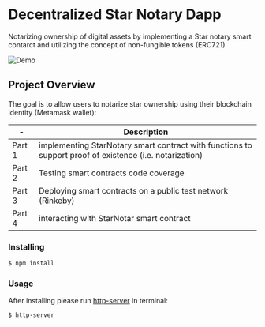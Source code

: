 # Decentralized Star Notary Dapp

Notarizing ownership of digital assets by implementing a Star notary smart contarct and utilizing the concept of non-fungible tokens (ERC721)

![Demo](https://i.imgur.com/s786MV6.gif)

## Project Overview
The goal is to allow users to notarize star ownership using their blockchain identity (Metamask wallet):

| - | Description |
| ------- | ----------- |
| Part 1 | implementing StarNotary smart contract with functions to support proof of existence (i.e. notarization) |
| Part 2 | Testing smart contracts code coverage |
| Part 3 | Deploying smart contracts on a public test network (Rinkeby) |
| Part 4 | interacting with StarNotar smart contract |

### Installing
```bash
$ npm install
```
### Usage
After installing please run [http-server](https://www.npmjs.com/package/http-server) in terminal:
```bash
$ http-server